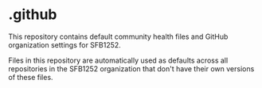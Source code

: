 # .github

This repository contains default community health files and GitHub organization settings for SFB1252.

Files in this repository are automatically used as defaults across all repositories in the SFB1252 organization that don't have their own versions of these files.